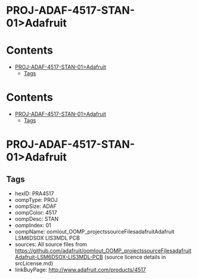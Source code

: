 
PROJ-ADAF-4517-STAN-01>Adafruit
===============================

Contents
========

* [PROJ-ADAF-4517-STAN-01>Adafruit](#proj-adaf-4517-stan-01adafruit)
	* [Tags](#tags)

Contents
========

* [PROJ-ADAF-4517-STAN-01>Adafruit](#proj-adaf-4517-stan-01adafruit)
	* [Tags](#tags)

# PROJ-ADAF-4517-STAN-01>Adafruit

## Tags

- hexID: PRA4517
- oompType: PROJ
- oompSize: ADAF
- oompColor: 4517
- oompDesc: STAN
- oompIndex: 01
- oompName: oomlout_OOMP_projectssourceFilesadafruitAdafruit LSM6DSOX LIS3MDL PCB
- sources: All source files from https://github.com/adafruit/oomlout_OOMP_projectssourceFilesadafruitAdafruit-LSM6DSOX-LIS3MDL-PCB (source licence details in srcLicense.md)
- linkBuyPage: http://www.adafruit.com/products/4517

